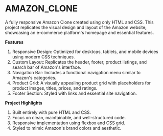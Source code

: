 # AMAZON_CLONE

A fully responsive Amazon Clone created using only HTML and CSS. This project replicates the visual design and layout of the Amazon website, showcasing an e-commerce platform's homepage and essential features.

**Features** 

1. Responsive Design: Optimized for desktops, tablets, and mobile devices using modern CSS techniques.
2. Custom Layout: Replicates the header, footer, product listings, and search bar of Amazon's interface.
3. Navigation Bar: Includes a functional navigation menu similar to Amazon's categories.
4. Product Grid: A visually appealing product grid with placeholders for product images, titles, prices, and ratings.
5. Footer Section: Styled with links and essential site navigation.
   
**Project Highlights**

1. Built entirely with pure HTML and CSS.
2. Focus on clean, maintainable, and well-structured code.
3. Responsive implementation using flexbox and CSS grid.
4. Styled to mimic Amazon's brand colors and aesthetic.
